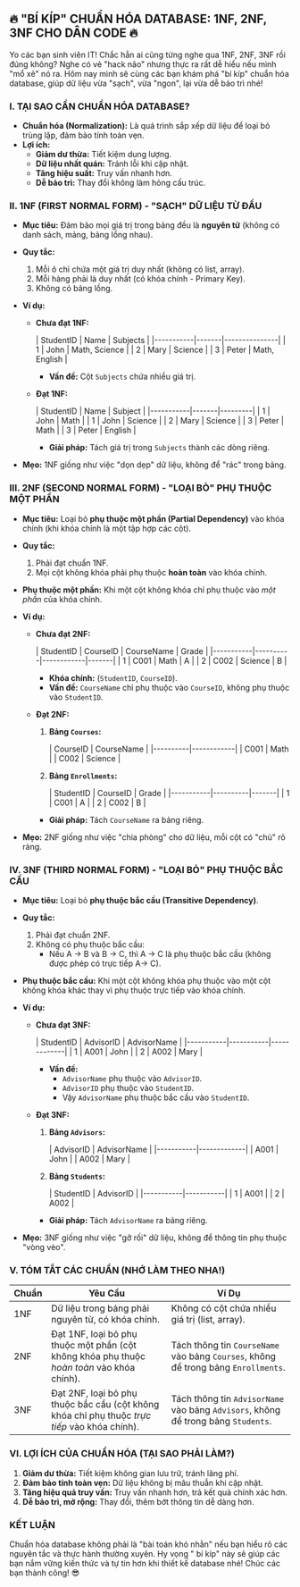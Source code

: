 ## **🔥 "BÍ KÍP" CHUẨN HÓA DATABASE: 1NF, 2NF, 3NF CHO DÂN CODE 🔥**

Yo các bạn sinh viên IT! Chắc hẳn ai cũng từng nghe qua 1NF, 2NF, 3NF rồi đúng không? Nghe có vẻ "hack não" nhưng thực
ra rất dễ hiểu nếu mình "mổ xẻ" nó ra. Hôm nay mình sẽ cùng các bạn khám phá "bí kíp" chuẩn hóa database, giúp dữ liệu
vừa "sạch", vừa "ngon", lại vừa dễ bảo trì nhé!

### **I. TẠI SAO CẦN CHUẨN HÓA DATABASE?**

* **Chuẩn hóa (Normalization):** Là quá trình sắp xếp dữ liệu để loại bỏ trùng lặp, đảm bảo tính toàn vẹn.
* **Lợi ích:**
    * **Giảm dư thừa:** Tiết kiệm dung lượng.
    * **Dữ liệu nhất quán:** Tránh lỗi khi cập nhật.
    * **Tăng hiệu suất:** Truy vấn nhanh hơn.
    * **Dễ bảo trì:** Thay đổi không làm hỏng cấu trúc.

### **II. 1NF (FIRST NORMAL FORM) - "SẠCH" DỮ LIỆU TỪ ĐẦU**

* **Mục tiêu:** Đảm bảo mọi giá trị trong bảng đều là **nguyên tử** (không có danh sách, mảng, bảng lồng nhau).
* **Quy tắc:**
    1. Mỗi ô chỉ chứa một giá trị duy nhất (không có list, array).
    2. Mỗi hàng phải là duy nhất (có khóa chính - Primary Key).
    3. Không có bảng lồng.

* **Ví dụ:**

    * **Chưa đạt 1NF:**

      | StudentID | Name  | Subjects      |
                                                                            |-----------|-------|---------------|
      | 1         | John  | Math, Science |
      | 2         | Mary  | Science       |
      | 3         | Peter | Math, English |

        * **Vấn đề:** Cột `Subjects` chứa nhiều giá trị.
    * **Đạt 1NF:**

      | StudentID | Name  | Subject |
                                                                            |-----------|-------|---------|
      | 1         | John  | Math    |
      | 1         | John  | Science |
      | 2         | Mary  | Science |
      | 3         | Peter | Math    |
      | 3         | Peter | English |

        * **Giải pháp:** Tách giá trị trong `Subjects` thành các dòng riêng.

* **Mẹo:** 1NF giống như việc "dọn dẹp" dữ liệu, không để "rác" trong bảng.

### **III. 2NF (SECOND NORMAL FORM) - "LOẠI BỎ" PHỤ THUỘC MỘT PHẦN**

* **Mục tiêu:** Loại bỏ **phụ thuộc một phần (Partial Dependency)** vào khóa chính (khi khóa chính là một tập hợp các
  cột).
* **Quy tắc:**
    1. Phải đạt chuẩn 1NF.
    2. Mọi cột không khóa phải phụ thuộc **hoàn toàn** vào khóa chính.
* **Phụ thuộc một phần:** Khi một cột không khóa chỉ phụ thuộc vào *một phần* của khóa chính.

* **Ví dụ:**

    * **Chưa đạt 2NF:**

      | StudentID | CourseID | CourseName | Grade |
                                                                            |-----------|----------|------------|-------|
      | 1         | C001     | Math       | A     |
      | 2         | C002     | Science    | B     |

        * **Khóa chính:** (`StudentID`, `CourseID`).
        * **Vấn đề:** `CourseName` chỉ phụ thuộc vào `CourseID`, không phụ thuộc vào `StudentID`.

    * **Đạt 2NF:**

        1. **Bảng `Courses`:**

           | CourseID | CourseName |
                                                                                                                                      |----------|------------|
           | C001     | Math       |
           | C002     | Science    |
        2. **Bảng `Enrollments`:**

           | StudentID | CourseID | Grade |
                                                                                                                                      |-----------|----------|-------|
           | 1         | C001     | A     |
           | 2         | C002     | B     |

        * **Giải pháp:** Tách `CourseName` ra bảng riêng.

* **Mẹo:** 2NF giống như việc "chia phòng" cho dữ liệu, mỗi cột có "chủ" rõ ràng.

### **IV. 3NF (THIRD NORMAL FORM) - "LOẠI BỎ" PHỤ THUỘC BẮC CẦU**

* **Mục tiêu:** Loại bỏ **phụ thuộc bắc cầu (Transitive Dependency)**.
* **Quy tắc:**
    1. Phải đạt chuẩn 2NF.
    2. Không có phụ thuộc bắc cầu:
        * Nếu A → B và B → C, thì A → C là phụ thuộc bắc cầu (không được phép có trực tiếp A-> C).
* **Phụ thuộc bắc cầu:** Khi một cột không khóa phụ thuộc vào một cột không khóa khác thay vì phụ thuộc trực tiếp vào
  khóa chính.

* **Ví dụ:**

    * **Chưa đạt 3NF:**

      | StudentID | AdvisorID | AdvisorName |
                                                                            |-----------|-----------|-------------|
      | 1         | A001      | John        |
      | 2         | A002      | Mary        |

        * **Vấn đề:**
            * `AdvisorName` phụ thuộc vào `AdvisorID`.
            * `AdvisorID` phụ thuộc vào `StudentID`.
            * Vậy `AdvisorName` phụ thuộc bắc cầu vào `StudentID`.
    * **Đạt 3NF:**

        1. **Bảng `Advisors`:**

           | AdvisorID | AdvisorName |
                                                                                                                                      |-----------|-------------|
           | A001      | John        |
           | A002      | Mary        |
        2. **Bảng `Students`:**

           | StudentID | AdvisorID |
                                                                                                                                      |-----------|-----------|
           | 1         | A001      |
           | 2         | A002      |

        * **Giải pháp:** Tách `AdvisorName` ra bảng riêng.

* **Mẹo:** 3NF giống như việc "gỡ rối" dữ liệu, không để thông tin phụ thuộc "vòng vèo".

### **V. TÓM TẮT CÁC CHUẨN (NHỚ LÀM THEO NHA!)**

| Chuẩn | Yêu Cầu                                                                                       | Ví Dụ                                                                              |
|-------|-----------------------------------------------------------------------------------------------|------------------------------------------------------------------------------------|
| 1NF   | Dữ liệu trong bảng phải nguyên tử, có khóa chính.                                             | Không có cột chứa nhiều giá trị (list, array).                                     |
| 2NF   | Đạt 1NF, loại bỏ phụ thuộc một phần (cột không khóa phụ thuộc *hoàn toàn* vào khóa chính).    | Tách thông tin `CourseName` vào bảng `Courses`, không để trong bảng `Enrollments`. |
| 3NF   | Đạt 2NF, loại bỏ phụ thuộc bắc cầu (cột không khóa chỉ phụ thuộc *trực tiếp* vào khóa chính). | Tách thông tin `AdvisorName` vào bảng `Advisors`, không để trong bảng `Students`.  |

### **VI. LỢI ÍCH CỦA CHUẨN HÓA (TẠI SAO PHẢI LÀM?)**

1. **Giảm dư thừa:** Tiết kiệm không gian lưu trữ, tránh lãng phí.
2. **Đảm bảo tính toàn vẹn:** Dữ liệu không bị mâu thuẫn khi cập nhật.
3. **Tăng hiệu quả truy vấn:** Truy vấn nhanh hơn, trả kết quả chính xác hơn.
4. **Dễ bảo trì, mở rộng:** Thay đổi, thêm bớt thông tin dễ dàng hơn.

### **KẾT LUẬN**

Chuẩn hóa database không phải là "bài toán khó nhằn" nếu bạn hiểu rõ các nguyên tắc và thực hành thường xuyên. Hy vọng "
bí kíp" này sẽ giúp các bạn nắm vững kiến thức và tự tin hơn khi thiết kế database nhé! Chúc các bạn thành công! 😎
